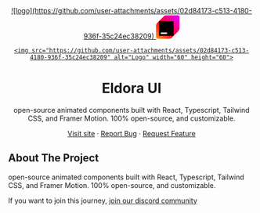 <div align="center">
  <a href="https://github.com/karthikmudunuri/eldoraui">![logo](https://github.com/user-attachments/assets/02d84173-c513-4180-936f-35c24ec38209)<?xml version="1.0" encoding="UTF-8"?>
<svg xmlns="http://www.w3.org/2000/svg" width="48" height="49" viewBox="0 0 48 49" fill="none">
  <g clip-path="url(#clip0_2447_4927)">
    <path d="M15.255 3.68348L2.745 16.1935C0.99 17.9485 0 20.3335 0 22.8235V45.1885C0 47.2585 1.68 48.9385 3.75 48.9385H26.115C28.605 48.9385 30.9825 47.9485 32.745 46.1935L45.255 33.6835C47.01 31.9285 48 29.5435 48 27.0535V4.68848C48 2.61848 46.32 0.938477 44.25 0.938477H21.885C19.395 0.938477 17.0175 1.92848 15.255 3.68348Z" fill="url(#paint0_linear_2447_4927)"></path>
    <path d="M36 12.9385H6V42.9385H36V12.9385Z" fill="black"></path>
    <path d="M22.5 36.1885H9.75V39.1885H22.5V36.1885Z" fill="white"></path>
  </g>
  <defs>
    <linearGradient id="paint0_linear_2447_4927" x1="0.6375" y1="47.9785" x2="46.965" y2="2.29598" gradientUnits="userSpaceOnUse">
      <stop stop-color="#FF9419"></stop>
      <stop offset="0.43" stop-color="#FF021D"></stop>
      <stop offset="0.99" stop-color="#E600FF"></stop>
    </linearGradient>
    <clipPath id="clip0_2447_4927">
      <rect width="48" height="48" fill="white" transform="translate(0 0.938477)"></rect>
    </clipPath>
  </defs>
</svg>


    <img src="https://github.com/user-attachments/assets/02d84173-c513-4180-936f-35c24ec38209" alt="Logo" width="60" height="60">
  </a>
  <h1 align="center">Eldora UI</h1>
  <p align="center">
   open-source animated components built with React, Typescript, Tailwind CSS, and Framer Motion.
100% open-source, and customizable.
  </p>
  <p>
    
   <a href="https://www.eldoraui.site/">Visit site</a>
    ·
    <a href="https://github.com/karthikmudunuri/eldoraui/issues">Report Bug</a>
    ·
    <a href="https://github.com/karthikmudunuri/eldoraui/issues">Request Feature</a>
  </p>
</div>

<!-- ABOUT THE PROJECT -->

## About The Project

 open-source animated components built with React, Typescript, Tailwind CSS, and Framer Motion.
100% open-source, and customizable.

If you want to join this journey, <a href="https://discord.gg/">join our discord community</a>

